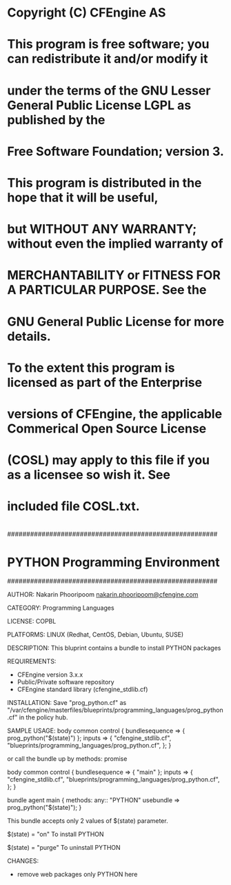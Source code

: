 #
#  Copyright (C) CFEngine AS
# 
#  This program is free software; you can redistribute it and/or modify it
#  under the terms of the GNU Lesser General Public License LGPL as published by the
#  Free Software Foundation; version 3.
#   
#  This program is distributed in the hope that it will be useful,
#  but WITHOUT ANY WARRANTY; without even the implied warranty of
#  MERCHANTABILITY or FITNESS FOR A PARTICULAR PURPOSE.  See the
#  GNU General Public License for more details.
#
#  To the extent this program is licensed as part of the Enterprise
#  versions of CFEngine, the applicable Commerical Open Source License
#  (COSL) may apply to this file if you as a licensee so wish it. See
#  included file COSL.txt.
#
#######################################################
# PYTHON Programming Environment
#######################################################

AUTHOR:
 Nakarin Phooripoom <nakarin.phooripoom@cfengine.com>

CATEGORY:
 Programming Languages

LICENSE:
 COPBL

PLATFORMS:
 LINUX (Redhat, CentOS, Debian, Ubuntu, SUSE)

DESCRIPTION:
 This bluprint contains a bundle to install PYTHON packages

REQUIREMENTS:
 * CFEngine version 3.x.x
 * Public/Private software repository
 * CFEngine standard library (cfengine_stdlib.cf)

INSTALLATION:
 Save "prog_python.cf" as "/var/cfengine/masterfiles/blueprints/programming_languages/prog_python.cf" in the policy hub.

SAMPLE USAGE:
 body common control
 {
  bundlesequence => { prog_python("$(state)") };
          inputs => {
                     "cfengine_stdlib.cf",
                     "blueprints/programming_languages/prog_python.cf", 
                    };
 }

 or call the bundle up by methods: promise

 body common control
 {
  bundlesequence => { "main" };
          inputs => {
                     "cfengine_stdlib.cf",
                     "blueprints/programming_languages/prog_python.cf", 
                    };
 }

 bundle agent main
 {
  methods:
   any::
    "PYTHON" usebundle => prog_python("$(state)");
 }

 This bundle accepts only 2 values of $(state) parameter.

 $(state) = "on"
  To install PYTHON 

 $(state) = "purge"
  To uninstall PYTHON

CHANGES:
 * remove web packages only PYTHON here
